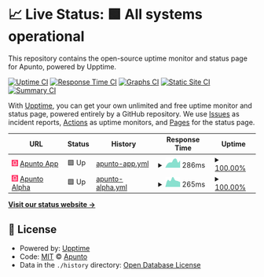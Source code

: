 # 📈 Live Status: **🟩 All systems operational**

This repository contains the open-source uptime monitor and status page for Apunto, powered by Upptime.

[![Uptime CI](https://github.com/apunto-io/apunto-status/workflows/Uptime%20CI/badge.svg)](https://github.com/apunto-io/apunto-status/actions?query=workflow%3A%22Uptime+CI%22)
[![Response Time CI](https://github.com/apunto-io/apunto-status/workflows/Response%20Time%20CI/badge.svg)](https://github.com/apunto-io/apunto-status/actions?query=workflow%3A%22Response+Time+CI%22)
[![Graphs CI](https://github.com/apunto-io/apunto-status/workflows/Graphs%20CI/badge.svg)](https://github.com/apunto-io/apunto-status/actions?query=workflow%3A%22Graphs+CI%22)
[![Static Site CI](https://github.com/apunto-io/apunto-status/workflows/Static%20Site%20CI/badge.svg)](https://github.com/apunto-io/apunto-status/actions?query=workflow%3A%22Static+Site+CI%22)
[![Summary CI](https://github.com/apunto-io/apunto-status/workflows/Summary%20CI/badge.svg)](https://github.com/apunto-io/apunto-status/actions?query=workflow%3A%22Summary+CI%22)

With [Upptime](https://upptime.js.org), you can get your own unlimited and free uptime monitor and status page, powered entirely by a GitHub repository. We use [Issues](https://github.com/apunto-io/apunto-status/issues) as incident reports, [Actions](https://github.com/apunto-io/apunto-status/actions) as uptime monitors, and [Pages](https://status.apunto.io) for the status page.

<!--start: status pages-->
<!-- This summary is generated by Upptime (https://github.com/upptime/upptime) -->
<!-- Do not edit this manually, your changes will be overwritten -->
<!-- prettier-ignore -->
| URL | Status | History | Response Time | Uptime |
| --- | ------ | ------- | ------------- | ------ |
| <img alt="" src="https://raw.githubusercontent.com/apunto-io/apunto-status/master/assets/favicon.png" height="13"> [Apunto App](https://control.apunto.io/up) | 🟩 Up | [apunto-app.yml](https://github.com/apunto-io/apunto-status/commits/HEAD/history/apunto-app.yml) | <details><summary><img alt="Response time graph" src="./graphs/apunto-app/response-time-week.png" height="20"> 286ms</summary><br><a href="https://status.apunto.io/history/apunto-app"><img alt="Response time 286" src="https://img.shields.io/endpoint?url=https%3A%2F%2Fraw.githubusercontent.com%2Fapunto-io%2Fapunto-status%2FHEAD%2Fapi%2Fapunto-app%2Fresponse-time.json"></a><br><a href="https://status.apunto.io/history/apunto-app"><img alt="24-hour response time 321" src="https://img.shields.io/endpoint?url=https%3A%2F%2Fraw.githubusercontent.com%2Fapunto-io%2Fapunto-status%2FHEAD%2Fapi%2Fapunto-app%2Fresponse-time-day.json"></a><br><a href="https://status.apunto.io/history/apunto-app"><img alt="7-day response time 286" src="https://img.shields.io/endpoint?url=https%3A%2F%2Fraw.githubusercontent.com%2Fapunto-io%2Fapunto-status%2FHEAD%2Fapi%2Fapunto-app%2Fresponse-time-week.json"></a><br><a href="https://status.apunto.io/history/apunto-app"><img alt="30-day response time 286" src="https://img.shields.io/endpoint?url=https%3A%2F%2Fraw.githubusercontent.com%2Fapunto-io%2Fapunto-status%2FHEAD%2Fapi%2Fapunto-app%2Fresponse-time-month.json"></a><br><a href="https://status.apunto.io/history/apunto-app"><img alt="1-year response time 286" src="https://img.shields.io/endpoint?url=https%3A%2F%2Fraw.githubusercontent.com%2Fapunto-io%2Fapunto-status%2FHEAD%2Fapi%2Fapunto-app%2Fresponse-time-year.json"></a></details> | <details><summary><a href="https://status.apunto.io/history/apunto-app">100.00%</a></summary><a href="https://status.apunto.io/history/apunto-app"><img alt="All-time uptime 100.00%" src="https://img.shields.io/endpoint?url=https%3A%2F%2Fraw.githubusercontent.com%2Fapunto-io%2Fapunto-status%2FHEAD%2Fapi%2Fapunto-app%2Fuptime.json"></a><br><a href="https://status.apunto.io/history/apunto-app"><img alt="24-hour uptime 100.00%" src="https://img.shields.io/endpoint?url=https%3A%2F%2Fraw.githubusercontent.com%2Fapunto-io%2Fapunto-status%2FHEAD%2Fapi%2Fapunto-app%2Fuptime-day.json"></a><br><a href="https://status.apunto.io/history/apunto-app"><img alt="7-day uptime 100.00%" src="https://img.shields.io/endpoint?url=https%3A%2F%2Fraw.githubusercontent.com%2Fapunto-io%2Fapunto-status%2FHEAD%2Fapi%2Fapunto-app%2Fuptime-week.json"></a><br><a href="https://status.apunto.io/history/apunto-app"><img alt="30-day uptime 100.00%" src="https://img.shields.io/endpoint?url=https%3A%2F%2Fraw.githubusercontent.com%2Fapunto-io%2Fapunto-status%2FHEAD%2Fapi%2Fapunto-app%2Fuptime-month.json"></a><br><a href="https://status.apunto.io/history/apunto-app"><img alt="1-year uptime 100.00%" src="https://img.shields.io/endpoint?url=https%3A%2F%2Fraw.githubusercontent.com%2Fapunto-io%2Fapunto-status%2FHEAD%2Fapi%2Fapunto-app%2Fuptime-year.json"></a></details>
| <img alt="" src="https://raw.githubusercontent.com/apunto-io/apunto-status/master/assets/favicon.png" height="13"> [Apunto Alpha](https://alpha.apunto.io/up) | 🟩 Up | [apunto-alpha.yml](https://github.com/apunto-io/apunto-status/commits/HEAD/history/apunto-alpha.yml) | <details><summary><img alt="Response time graph" src="./graphs/apunto-alpha/response-time-week.png" height="20"> 265ms</summary><br><a href="https://status.apunto.io/history/apunto-alpha"><img alt="Response time 265" src="https://img.shields.io/endpoint?url=https%3A%2F%2Fraw.githubusercontent.com%2Fapunto-io%2Fapunto-status%2FHEAD%2Fapi%2Fapunto-alpha%2Fresponse-time.json"></a><br><a href="https://status.apunto.io/history/apunto-alpha"><img alt="24-hour response time 191" src="https://img.shields.io/endpoint?url=https%3A%2F%2Fraw.githubusercontent.com%2Fapunto-io%2Fapunto-status%2FHEAD%2Fapi%2Fapunto-alpha%2Fresponse-time-day.json"></a><br><a href="https://status.apunto.io/history/apunto-alpha"><img alt="7-day response time 265" src="https://img.shields.io/endpoint?url=https%3A%2F%2Fraw.githubusercontent.com%2Fapunto-io%2Fapunto-status%2FHEAD%2Fapi%2Fapunto-alpha%2Fresponse-time-week.json"></a><br><a href="https://status.apunto.io/history/apunto-alpha"><img alt="30-day response time 265" src="https://img.shields.io/endpoint?url=https%3A%2F%2Fraw.githubusercontent.com%2Fapunto-io%2Fapunto-status%2FHEAD%2Fapi%2Fapunto-alpha%2Fresponse-time-month.json"></a><br><a href="https://status.apunto.io/history/apunto-alpha"><img alt="1-year response time 265" src="https://img.shields.io/endpoint?url=https%3A%2F%2Fraw.githubusercontent.com%2Fapunto-io%2Fapunto-status%2FHEAD%2Fapi%2Fapunto-alpha%2Fresponse-time-year.json"></a></details> | <details><summary><a href="https://status.apunto.io/history/apunto-alpha">100.00%</a></summary><a href="https://status.apunto.io/history/apunto-alpha"><img alt="All-time uptime 100.00%" src="https://img.shields.io/endpoint?url=https%3A%2F%2Fraw.githubusercontent.com%2Fapunto-io%2Fapunto-status%2FHEAD%2Fapi%2Fapunto-alpha%2Fuptime.json"></a><br><a href="https://status.apunto.io/history/apunto-alpha"><img alt="24-hour uptime 100.00%" src="https://img.shields.io/endpoint?url=https%3A%2F%2Fraw.githubusercontent.com%2Fapunto-io%2Fapunto-status%2FHEAD%2Fapi%2Fapunto-alpha%2Fuptime-day.json"></a><br><a href="https://status.apunto.io/history/apunto-alpha"><img alt="7-day uptime 100.00%" src="https://img.shields.io/endpoint?url=https%3A%2F%2Fraw.githubusercontent.com%2Fapunto-io%2Fapunto-status%2FHEAD%2Fapi%2Fapunto-alpha%2Fuptime-week.json"></a><br><a href="https://status.apunto.io/history/apunto-alpha"><img alt="30-day uptime 100.00%" src="https://img.shields.io/endpoint?url=https%3A%2F%2Fraw.githubusercontent.com%2Fapunto-io%2Fapunto-status%2FHEAD%2Fapi%2Fapunto-alpha%2Fuptime-month.json"></a><br><a href="https://status.apunto.io/history/apunto-alpha"><img alt="1-year uptime 100.00%" src="https://img.shields.io/endpoint?url=https%3A%2F%2Fraw.githubusercontent.com%2Fapunto-io%2Fapunto-status%2FHEAD%2Fapi%2Fapunto-alpha%2Fuptime-year.json"></a></details>

<!--end: status pages-->

**[Visit our status website →](https://status.apunto.io)**

## 📄 License

- Powered by: [Upptime](https://github.com/upptime/upptime)
- Code: [MIT](./LICENSE) © [Apunto](https://apunto.io)
- Data in the `./history` directory: [Open Database License](https://opendatacommons.org/licenses/odbl/1-0/)
